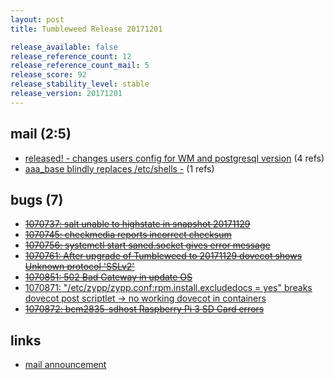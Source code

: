 ```yaml
---
layout: post
title: Tumbleweed Release 20171201

release_available: false
release_reference_count: 12
release_reference_count_mail: 5
release_score: 92
release_stability_level: stable
release_version: 20171201
---
```


## mail (2:5)

- [released! - changes users config for WM and postgresql version](https://lists.opensuse.org/opensuse-factory/2017-12/msg00087.html) (4 refs)
- [aaa_base blindly replaces /etc/shells -](https://lists.opensuse.org/opensuse-factory/2017-12/msg00075.html) (1 refs)

## bugs (7)

<!--more-->

- ~~[1070737: salt unable to highstate in snapshot 20171129](https://bugzilla.opensuse.org/show_bug.cgi?id=1070737)~~
- ~~[1070745: checkmedia reports incorrect checksum](https://bugzilla.opensuse.org/show_bug.cgi?id=1070745)~~
- ~~[1070756: systemctl start saned.socket gives error message](https://bugzilla.opensuse.org/show_bug.cgi?id=1070756)~~
- ~~[1070761: After upgrade of Tumbleweed to 20171129 dovecot shows Unknown protocol 'SSLv2'](https://bugzilla.opensuse.org/show_bug.cgi?id=1070761)~~
- ~~[1070851: 502 Bad Gateway in update OS](https://bugzilla.opensuse.org/show_bug.cgi?id=1070851)~~
- [1070871: "/etc/zypp/zypp.conf:rpm.install.excludedocs = yes" breaks dovecot post scriptlet -> no working dovecot in containers](https://bugzilla.opensuse.org/show_bug.cgi?id=1070871)
- ~~[1070872: bcm2835-sdhost Raspberry Pi 3 SD Card errors](https://bugzilla.opensuse.org/show_bug.cgi?id=1070872)~~



## links

- [mail announcement](https://lists.opensuse.org/opensuse-factory/2017-12/msg00074.html)
